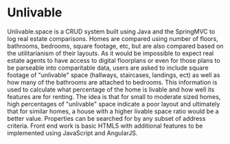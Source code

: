 # Unlivable

Unlivable.space is a CRUD system built using Java and the SpringMVC to log real estate comparisons. Homes are compared using number of floors, bathrooms, bedrooms, square footage, etc, but are also compared based on the utilitarianism of their layouts. As it would be impossible to expect real estate agents to have access to digital floorplans or even for those plans to be parseable into comparitable data, users are asked to include square footage of "unlivable" space (hallways, staircases, landings, ect) as well as how many of the bathrooms are attached to bedrooms. This information is used to calculate what percentage of the home is livable and how well its features are for renting. The idea is that for small to moderate sized homes, high percentages of "unlivable" space indicate a poor layout and ultimately that for similar homes, a house with a higher livable space ratio would be a better value. Properties can be searched for by any subset of address criteria. Front end work is basic HTML5 with additional features to be implemented using JavaScript and AngularJS.
